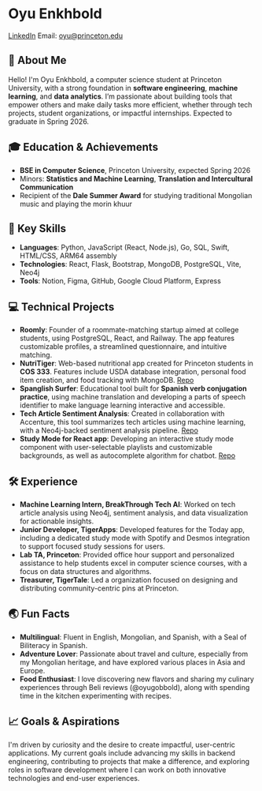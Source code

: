 # Oyu Enkhbold

[LinkedIn](https://www.linkedin.com/in/oyu-enkhbold/)
Email: oyu@princeton.edu

## 👋 About Me
Hello! I'm Oyu Enkhbold, a computer science student at Princeton University, with a strong foundation in **software engineering**, **machine learning**, and **data analytics**. I’m passionate about building tools that empower others and make daily tasks more efficient, whether through tech projects, student organizations, or impactful internships. Expected to graduate in Spring 2026.

## 🎓 Education & Achievements
- **BSE in Computer Science**, Princeton University, expected Spring 2026
- Minors: **Statistics and Machine Learning**, **Translation and Intercultural Communication**
- Recipient of the **Dale Summer Award** for studying traditional Mongolian music and playing the morin khuur

## 🌟 Key Skills
- **Languages**: Python, JavaScript (React, Node.js), Go, SQL, Swift, HTML/CSS, ARM64 assembly
- **Technologies**: React, Flask, Bootstrap, MongoDB, PostgreSQL, Vite, Neo4j
- **Tools**: Notion, Figma, GitHub, Google Cloud Platform, Express

## 💻 Technical Projects
- **Roomly**: Founder of a roommate-matching startup aimed at college students, using PostgreSQL, React, and Railway. The app features customizable profiles, a streamlined questionnaire, and intuitive matching.
- **NutriTiger**: Web-based nutritional app created for Princeton students in **COS 333**. Features include USDA database integration, personal food item creation, and food tracking with MongoDB. [Repo](https://github.com/NutriTiger/NutriTiger)
- **Spanglish Surfer**: Educational tool built for **Spanish verb conjugation practice**, using machine translation and developing a parts of speech identifier to make language learning interactive and accessible.
- **Tech Article Sentiment Analysis**: Created in collaboration with Accenture, this tool summarizes tech articles using machine learning, with a Neo4j-backed sentiment analysis pipeline. [Repo](https://github.com/oyu-e/btt-accenture1c)
- **Study Mode for React app**: Developing an interactive study mode component with user-selectable playlists and customizable backgrounds, as well as autocomplete algorithm for chatbot. [Repo](https://github.com/leo-step/Today)

## 🛠️ Experience
- **Machine Learning Intern, BreakThrough Tech AI**: Worked on tech article analysis using Neo4j, sentiment analysis, and data visualization for actionable insights.
- **Junior Developer, TigerApps**:  Developed features for the Today app, including a dedicated study mode with Spotify and Desmos integration to support focused study sessions for users.
- **Lab TA, Princeton**: Provided office hour support and personalized assistance to help students excel in computer science courses, with a focus on data structures and algorithms.
- **Treasurer, TigerTale**: Led a organization focused on designing and distributing community-centric pins at Princeton.

## 🌏 Fun Facts
- **Multilingual**: Fluent in English, Mongolian, and Spanish, with a Seal of Biliteracy in Spanish.
- **Adventure Lover**: Passionate about travel and culture, especially from my Mongolian heritage, and have explored various places in Asia and Europe.
- **Food Enthusiast**: I love discovering new flavors and sharing my culinary experiences through Beli reviews (@oyugobbold), along with spending time in the kitchen experimenting with recipes.

## 📈 Goals & Aspirations
I'm driven by curiosity and the desire to create impactful, user-centric applications. My current goals include advancing my skills in backend engineering, contributing to projects that make a difference, and exploring roles in software development where I can work on both innovative technologies and end-user experiences.
